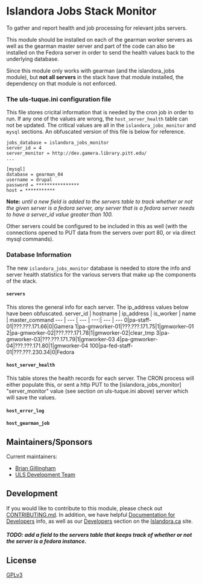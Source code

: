 # Islandora Jobs Stack Monitor

To gather and report health and job processing for relevant jobs servers.

This module should be installed on each of the gearman worker servers as well as the gearman master server and part of the code can also be installed on the Fedora server in order to send the health values back to the underlying database.

Since this module only works with gearman (and the islandora_jobs module), but **not all servers** in the stack have that module installed, the dependency on that module is not enforced.

### The uls-tuque.ini configuration file
This file stores cricital information that is needed by the cron job in order to run.  If any one of the values are wrong, the `host_server_health` table can not be updated.  The critical values are all in the `islandora_jobs_monitor` and `mysql` sections.  An obfuscated version of this file is below for reference.

```[islandora_jobs_monitor]
jobs_database = islandora_jobs_monitor
server_id = 4
server_monitor = http://dev.gamera.library.pitt.edu/
...

[mysql]
database = gearman_04
username = drupal
password = ****************
host = ***********
```

**Note:** *until a new field is added to the servers table to track whether or not the given server is a fedora server, any server that is a fedora server needs to have a server_id value greater than 100.*

Other servers could be configured to be included in this as well (with the connections opened to PUT data from the servers over port 80, or via direct mysql commands).

### Database Information
The new `islandora_jobs_monitor` database is needed to store the info and server health statistics for the various servers that make up the components of the stack.
#### `servers`
This stores the general info for each server.  The ip_address values below have been obfuscated.
server_id | hostname | ip_address | is_worker | name | master_command 
--- | --- | --- | ---:| --- | --- 
0|pa-staff-01|???.???.171.66|0|Gamera
1|pa-gmworker-01|???.???.171.75|1|gmworker-01
2|pa-gmworker-02|???.???.171.78|1|gmworker-02|clear_tmp
3|pa-gmworker-03|???.???.171.79|1|gmworker-03
4|pa-gmworker-04|???.???.171.80|1|gmworker-04
100|pa-fed-staff-01|???.???.230.34|0|Fedora

#### `host_server_health`
This table stores the health records for each server.  The CRON process will either populate this, or sent a http PUT to the [islandora_jobs_monitor] "server_monitor" value (see section on uls-tuque.ini above) server which will save the values.
#### `host_error_log`
#### `host_gearman_job`

## Maintainers/Sponsors
Current maintainers:

* [Brian Gillingham](https://github.com/bgilling)
* [ULS Development Team](https://github.com/ulsdevteam)

## Development

If you would like to contribute to this module, please check out [CONTRIBUTING.md](CONTRIBUTING.md). In addition, we have helpful [Documentation for Developers](https://github.com/Islandora/islandora/wiki#wiki-documentation-for-developers) info, as well as our [Developers](http://islandora.ca/developers) section on the [Islandora.ca](http://islandora.ca) site.
##### TODO: add a field to the servers table that keeps track of whether or not the server is a fedora instance.

## License

[GPLv3](http://www.gnu.org/licenses/gpl-3.0.txt)
